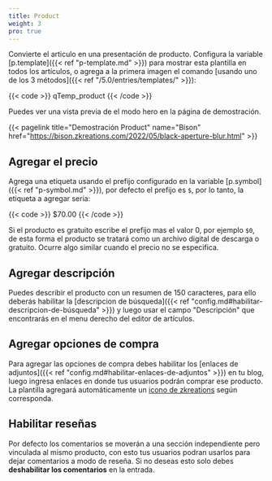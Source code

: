 ```yaml
---
title: Product
weight: 3
pro: true
---
```


Convierte el articulo en una presentación de producto. Configura la variable [p.template]({{< ref "p-template.md" >}}) para mostrar esta plantilla en todos los artículos, o agrega a la primera imagen el comando [usando uno de los 3 métodos]({{< ref "/5.0/entries/templates/" >}}):

{{< code >}}
qTemp_product
{{< /code >}}

Puedes ver una vista previa de el modo hero en la página de demostración.

{{< pagelink title="Demostración Product" name="Bison" href="https://bison.zkreations.com/2022/05/black-aperture-blur.html" >}}


## Agregar el precio

Agrega una etiqueta usando el prefijo configurado en la variable [p.symbol]({{< ref "p-symbol.md" >}}), por defecto el prefijo es `$`, por lo tanto, la etiqueta a agregar seria:

{{< code >}}
$70.00
{{< /code >}}

Si el producto es gratuito escribe el prefijo mas el valor 0, por ejemplo `$0`, de esta forma el producto se tratará como un archivo digital de descarga o gratuito. Ocurre algo similar cuando el precio no se especifica.


## Agregar descripción

Puedes describir el producto con un resumen de 150 caracteres, para ello deberás habilitar la [descripcion de búsqueda]({{< ref "config.md#habilitar-descripcion-de-búsqueda" >}}) y luego usar el campo "Descripción" que encontrarás en el menu derecho del editor de artículos.


## Agregar opciones de compra

Para agregar las opciones de compra debes habilitar los [enlaces de adjuntos]({{< ref "config.md#habilitar-enlaces-de-adjuntos" >}}) en tu blog, luego ingresa enlaces en donde tus usuarios podrán comprar ese producto. La plantilla agregará automáticamente un [icono de zkreations](https://icons.zkreations.com/) según corresponda.


## Habilitar reseñas

Por defecto los comentarios se moverán a una sección independiente pero vinculada al mismo producto, con esto tus usuarios podran usarlos para dejar comentarios a modo de reseña. Si no deseas esto solo debes **deshabilitar los comentarios** en la entrada.


